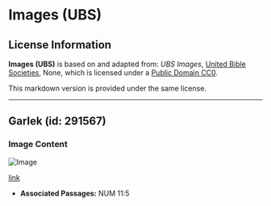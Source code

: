 # Images (UBS)

## License Information

**Images (UBS)** is based on and adapted from: _UBS Images_, [United Bible Societies](https://unitedbiblesocieties.org/), None, which is licensed under a [Public Domain CC0](https://creativecommons.org/public-domain/cc0/).

This markdown version is provided under the same license.



--------------------------------

## Garlek (id: 291567)

### Image Content

![Image](https://cdn.aquifer.bible/aquifer-content/resources/Media/WEB-0254_garlic.jpg)

[link](https://cdn.aquifer.bible/aquifer-content/resources/Media/WEB-0254_garlic.jpg)

* **Associated Passages:** NUM 11:5

